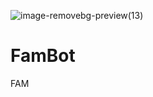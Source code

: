 ![image-removebg-preview(13)](https://user-images.githubusercontent.com/7218565/138966607-fd05ba7f-8238-4bbe-85c2-6d998a47f352.png)
# FamBot
FAM

